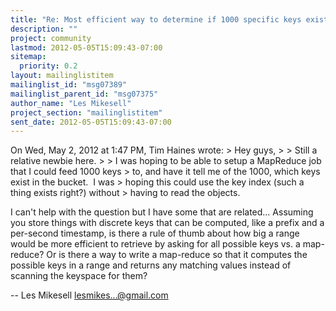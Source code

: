 ```yaml
---
title: "Re: Most efficient way to determine if 1000 specific keys exist?"
description: ""
project: community
lastmod: 2012-05-05T15:09:43-07:00
sitemap:
  priority: 0.2
layout: mailinglistitem
mailinglist_id: "msg07389"
mailinglist_parent_id: "msg07375"
author_name: "Les Mikesell"
project_section: "mailinglistitem"
sent_date: 2012-05-05T15:09:43-07:00
---
```



On Wed, May 2, 2012 at 1:47 PM, Tim Haines  wrote:
&gt; Hey guys,
&gt;
&gt; Still a relative newbie here.
&gt;
&gt; I was hoping to be able to setup a MapReduce job that I could feed 1000 keys
&gt; to, and have it tell me of the 1000, which keys exist in the bucket.  I was
&gt; hoping this could use the key index (such a thing exists right?) without
&gt; having to read the objects.

I can't help with the question but I have some that are related...
Assuming you store things with discrete keys that can be computed,
like a prefix and a per-second timestamp, is there a rule of thumb
about how big a range would be more efficient to retrieve by asking
for all possible keys vs. a map-reduce? Or is there a way to write a
map-reduce so that it computes the possible keys in a range and
returns any matching values instead of scanning the keyspace for them?

-- 
 Les Mikesell
 lesmikes...@gmail.com

